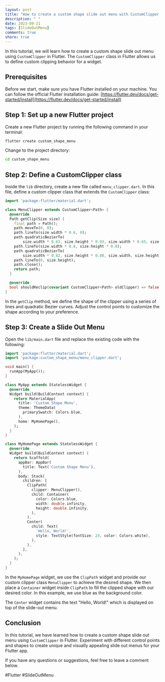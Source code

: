 ```yaml
---
layout: post
title: "How to create a custom shape slide out menu with CustomClipper in Flutter"
description: " "
date: 2023-09-21
tags: [SlideOutMenu]
comments: true
share: true
---
```


In this tutorial, we will learn how to create a custom shape slide out menu using `CustomClipper` in Flutter. The `CustomClipper` class in Flutter allows us to define custom clipping behavior for a widget.

## Prerequisites

Before we start, make sure you have Flutter installed on your machine. You can follow the official Flutter installation guide: [https://flutter.dev/docs/get-started/install](https://flutter.dev/docs/get-started/install)

## Step 1: Set up a new Flutter project

Create a new Flutter project by running the following command in your terminal:

```bash
flutter create custom_shape_menu
```

Change to the project directory:

```bash
cd custom_shape_menu
```

## Step 2: Define a CustomClipper class

Inside the `lib` directory, create a new file called `menu_clipper.dart`. In this file, define a custom clipper class that extends the `CustomClipper` class:

```dart
import 'package:flutter/material.dart';

class MenuClipper extends CustomClipper<Path> {
  @override
  Path getClip(Size size) {
    final path = Path();
    path.moveTo(0, 0);
    path.lineTo(size.width * 0.6, 0);
    path.quadraticBezierTo(
        size.width * 0.63, size.height * 0.03, size.width * 0.65, size.height * 0.1);
    path.lineTo(size.width * 0.8, size.height * 0.8);
    path.quadraticBezierTo(
        size.width * 0.82, size.height * 0.88, size.width, size.height);
    path.lineTo(0, size.height);
    path.close();
    return path;
  }

  @override
  bool shouldReclip(covariant CustomClipper<Path> oldClipper) => false;
}
```

In the `getClip` method, we define the shape of the clipper using a series of lines and quadratic Bezier curves. Adjust the control points to customize the shape according to your preference.

## Step 3: Create a Slide Out Menu

Open the `lib/main.dart` file and replace the existing code with the following:

```dart
import 'package:flutter/material.dart';
import 'package:custom_shape_menu/menu_clipper.dart';

void main() {
  runApp(MyApp());
}

class MyApp extends StatelessWidget {
  @override
  Widget build(BuildContext context) {
    return MaterialApp(
      title: 'Custom Shape Menu',
      theme: ThemeData(
        primarySwatch: Colors.blue,
      ),
      home: MyHomePage(),
    );
  }
}

class MyHomePage extends StatelessWidget {
  @override
  Widget build(BuildContext context) {
    return Scaffold(
      appBar: AppBar(
        title: Text('Custom Shape Menu'),
      ),
      body: Stack(
        children: [
          ClipPath(
            clipper: MenuClipper(),
            child: Container(
              color: Colors.blue,
              width: double.infinity,
              height: double.infinity,
            ),
          ),
          Center(
            child: Text(
              'Hello, World!',
              style: TextStyle(fontSize: 24, color: Colors.white),
            ),
          ),
        ],
      ),
    );
  }
}
```

In the `MyHomePage` widget, we use the `ClipPath` widget and provide our custom clipper class `MenuClipper` to achieve the desired shape. We then place a `Container` widget inside `ClipPath` to fill the clipped shape with our desired color. In this example, we use blue as the background color.

The `Center` widget contains the text "Hello, World!" which is displayed on top of the slide-out menu.

## Conclusion

In this tutorial, we have learned how to create a custom shape slide out menu using `CustomClipper` in Flutter. Experiment with different control points and shapes to create unique and visually appealing slide out menus for your Flutter app.

If you have any questions or suggestions, feel free to leave a comment below.

#Flutter #SlideOutMenu
